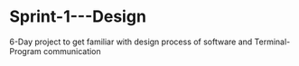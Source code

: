 # Sprint-1---Design
6-Day project to get familiar with design process of software and Terminal-Program communication
